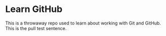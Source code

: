 # Learn GitHub

This is a throwaway repo used to learn about working with Git and GitHub.
This is the pull test sentence.
